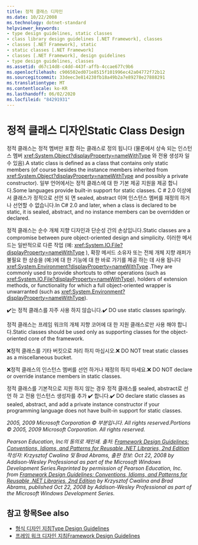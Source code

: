 ```yaml
---
title: 정적 클래스 디자인
ms.date: 10/22/2008
ms.technology: dotnet-standard
helpviewer_keywords:
- type design guidelines, static classes
- class library design guidelines [.NET Framework], classes
- classes [.NET Framework], static
- static classes [.NET Framework]
- classes [.NET Framework], design guidelines
- type design guidelines, classes
ms.assetid: d67c14d8-c4dd-443f-affb-4ccae677c9b6
ms.openlocfilehash: c906502ed071e8515f101996ec42a04772f72b12
ms.sourcegitcommit: 33deec3e814238fb18a49b2a7e89278e27888291
ms.translationtype: MT
ms.contentlocale: ko-KR
ms.lasthandoff: 06/02/2020
ms.locfileid: "84291931"
---
```

# <a name="static-class-design"></a><span data-ttu-id="848cb-102">정적 클래스 디자인</span><span class="sxs-lookup"><span data-stu-id="848cb-102">Static Class Design</span></span>
<span data-ttu-id="848cb-103">정적 클래스는 정적 멤버만 포함 하는 클래스로 정의 됩니다 (물론에서 상속 되는 인스턴스 멤버 <xref:System.Object?displayProperty=nameWithType> 와 전용 생성자 일 수 있음).</span><span class="sxs-lookup"><span data-stu-id="848cb-103">A static class is defined as a class that contains only static members (of course besides the instance members inherited from <xref:System.Object?displayProperty=nameWithType> and possibly a private constructor).</span></span> <span data-ttu-id="848cb-104">일부 언어에서는 정적 클래스에 대 한 기본 제공 지원을 제공 합니다.</span><span class="sxs-lookup"><span data-stu-id="848cb-104">Some languages provide built-in support for static classes.</span></span> <span data-ttu-id="848cb-105">C # 2.0 이상에서 클래스가 정적으로 선언 되 면 sealed, abstract 이며 인스턴스 멤버를 재정의 하거나 선언할 수 없습니다.</span><span class="sxs-lookup"><span data-stu-id="848cb-105">In C# 2.0 and later, when a class is declared to be static, it is sealed, abstract, and no instance members can be overridden or declared.</span></span>

 <span data-ttu-id="848cb-106">정적 클래스는 순수 개체 지향 디자인과 단순성 간의 손상입니다.</span><span class="sxs-lookup"><span data-stu-id="848cb-106">Static classes are a compromise between pure object-oriented design and simplicity.</span></span> <span data-ttu-id="848cb-107">이러한 메서드는 일반적으로 다른 작업 (예: <xref:System.IO.File?displayProperty=nameWithType> ), 확장 메서드 소유자 또는 전체 개체 지향 래퍼가 불필요 한 상승을 (예:)에 대 한 기능에 대 한 바로 가기를 제공 하는 데 사용 됩니다 <xref:System.Environment?displayProperty=nameWithType> .</span><span class="sxs-lookup"><span data-stu-id="848cb-107">They are commonly used to provide shortcuts to other operations (such as <xref:System.IO.File?displayProperty=nameWithType>), holders of extension methods, or functionality for which a full object-oriented wrapper is unwarranted (such as <xref:System.Environment?displayProperty=nameWithType>).</span></span>

 <span data-ttu-id="848cb-108">✔️는 정적 클래스를 자주 사용 하지 않습니다.</span><span class="sxs-lookup"><span data-stu-id="848cb-108">✔️ DO use static classes sparingly.</span></span>

 <span data-ttu-id="848cb-109">정적 클래스는 프레임 워크의 개체 지향 코어에 대 한 지원 클래스로만 사용 해야 합니다.</span><span class="sxs-lookup"><span data-stu-id="848cb-109">Static classes should be used only as supporting classes for the object-oriented core of the framework.</span></span>

 <span data-ttu-id="848cb-110">❌정적 클래스를 기타 버킷으로 처리 하지 마십시오.</span><span class="sxs-lookup"><span data-stu-id="848cb-110">❌ DO NOT treat static classes as a miscellaneous bucket.</span></span>

 <span data-ttu-id="848cb-111">❌정적 클래스의 인스턴스 멤버를 선언 하거나 재정의 하지 마세요.</span><span class="sxs-lookup"><span data-stu-id="848cb-111">❌ DO NOT declare or override instance members in static classes.</span></span>

 <span data-ttu-id="848cb-112">정적 클래스를 기본적으로 지원 하지 않는 경우 정적 클래스를 sealed, abstract로 선언 하 고 전용 인스턴스 생성자를 추가 ✔️ 합니다.</span><span class="sxs-lookup"><span data-stu-id="848cb-112">✔️ DO declare static classes as sealed, abstract, and add a private instance constructor if your programming language does not have built-in support for static classes.</span></span>

 <span data-ttu-id="848cb-113">*2005, 2009 Microsoft Corporation © 부분입니다. All rights reserved.*</span><span class="sxs-lookup"><span data-stu-id="848cb-113">*Portions © 2005, 2009 Microsoft Corporation. All rights reserved.*</span></span>

 <span data-ttu-id="848cb-114">*Pearson Education, Inc의 동의로 재인쇄. 출처: [Framework Design Guidelines: Conventions, Idioms, and Patterns for Reusable .NET Libraries, 2nd Edition](https://www.informit.com/store/framework-design-guidelines-conventions-idioms-and-9780321545619) 작성자: Krzysztof Cwalina 및 Brad Abrams, 출판 정보: Oct 22, 2008 by Addison-Wesley Professional as part of the Microsoft Windows Development Series.*</span><span class="sxs-lookup"><span data-stu-id="848cb-114">*Reprinted by permission of Pearson Education, Inc. from [Framework Design Guidelines: Conventions, Idioms, and Patterns for Reusable .NET Libraries, 2nd Edition](https://www.informit.com/store/framework-design-guidelines-conventions-idioms-and-9780321545619) by Krzysztof Cwalina and Brad Abrams, published Oct 22, 2008 by Addison-Wesley Professional as part of the Microsoft Windows Development Series.*</span></span>

## <a name="see-also"></a><span data-ttu-id="848cb-115">참고 항목</span><span class="sxs-lookup"><span data-stu-id="848cb-115">See also</span></span>

- [<span data-ttu-id="848cb-116">형식 디자인 지침</span><span class="sxs-lookup"><span data-stu-id="848cb-116">Type Design Guidelines</span></span>](type.md)
- [<span data-ttu-id="848cb-117">프레임 워크 디자인 지침</span><span class="sxs-lookup"><span data-stu-id="848cb-117">Framework Design Guidelines</span></span>](index.md)
